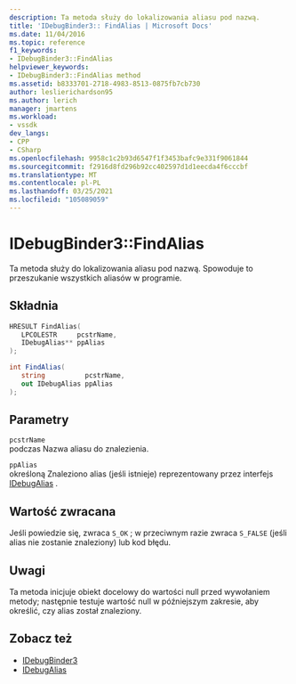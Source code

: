 ```yaml
---
description: Ta metoda służy do lokalizowania aliasu pod nazwą.
title: 'IDebugBinder3:: FindAlias | Microsoft Docs'
ms.date: 11/04/2016
ms.topic: reference
f1_keywords:
- IDebugBinder3::FindAlias
helpviewer_keywords:
- IDebugBinder3::FindAlias method
ms.assetid: b8333701-2718-4983-8513-0875fb7cb730
author: leslierichardson95
ms.author: lerich
manager: jmartens
ms.workload:
- vssdk
dev_langs:
- CPP
- CSharp
ms.openlocfilehash: 9958c1c2b93d6547f1f3453bafc9e331f9061844
ms.sourcegitcommit: f2916d8fd296b92cc402597d1d1eecda4f6cccbf
ms.translationtype: MT
ms.contentlocale: pl-PL
ms.lasthandoff: 03/25/2021
ms.locfileid: "105089059"
---
```

# <a name="idebugbinder3findalias"></a>IDebugBinder3::FindAlias
Ta metoda służy do lokalizowania aliasu pod nazwą. Spowoduje to przeszukanie wszystkich aliasów w programie.

## <a name="syntax"></a>Składnia

```cpp
HRESULT FindAlias(
   LPCOLESTR     pcstrName,
   IDebugAlias** ppAlias
);
```

```csharp
int FindAlias(
   string          pcstrName,
   out IDebugAlias ppAlias
);
```

## <a name="parameters"></a>Parametry
`pcstrName`\
podczas Nazwa aliasu do znalezienia.

`ppAlias`\
określoną Znaleziono alias (jeśli istnieje) reprezentowany przez interfejs [IDebugAlias](../../../extensibility/debugger/reference/idebugalias.md) .

## <a name="return-value"></a>Wartość zwracana
 Jeśli powiedzie się, zwraca `S_OK` ; w przeciwnym razie zwraca `S_FALSE` (jeśli alias nie zostanie znaleziony) lub kod błędu.

## <a name="remarks"></a>Uwagi
 Ta metoda inicjuje obiekt docelowy do wartości null przed wywołaniem metody; następnie testuje wartość null w późniejszym zakresie, aby określić, czy alias został znaleziony.

## <a name="see-also"></a>Zobacz też
- [IDebugBinder3](../../../extensibility/debugger/reference/idebugbinder3.md)
- [IDebugAlias](../../../extensibility/debugger/reference/idebugalias.md)
